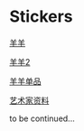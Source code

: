 # Stickers

[羊羊](./羊羊打工日记/)

[羊羊2](./羊羊2/)

[羊羊单品](./羊羊-单品/)

[艺术家资料](./ArtistInfo/)

to be continued...

